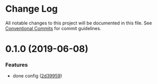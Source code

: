 # Change Log

All notable changes to this project will be documented in this file.
See [Conventional Commits](https://conventionalcommits.org) for commit guidelines.

# 0.1.0 (2019-06-08)


### Features

* done config ([2d39959](https://github.com/nguyenlinh93x/monorepo/commit/2d39959))
